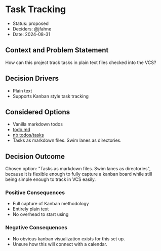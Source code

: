 # Task Tracking

* Status: proposed
* Deciders: @jfahne
* Date: 2024-08-31

## Context and Problem Statement

How can this project track tasks in plain text files checked into the VCS?

## Decision Drivers

* Plain text
* Supports Kanban style task tracking

## Considered Options

* Vanilla markdown todos
* [todo.md](https://www.github.com/todomd/todo.md)
* [nb todos/tasks](https://xwmx.github.io/nb)
* Tasks as markdown files. Swim lanes as directories.

## Decision Outcome

Chosen option: "Tasks as markdown files. Swim lanes as directories", because it is flexible enough to fully capture a kanban board while still being simple enough to track in VCS easily.

### Positive Consequences 

* Full capture of Kanban methodology
* Entirely plain text
* No overhead to start using

### Negative Consequences

* No obvious kanban visualization exists for this set up.
* Unsure how this will connect with a calendar.

